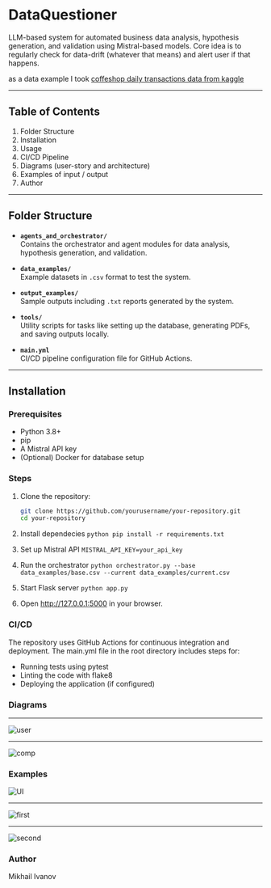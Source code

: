 # DataQuestioner


LLM-based system for automated business data analysis, hypothesis generation, and validation using Mistral-based models.
Core idea is to regularly check for data-drift (whatever that means) and alert user if that happens.

as a data example I took [coffeshop daily transactions data from kaggle](https://www.kaggle.com/datasets/agungpambudi/trends-product-coffee-shop-sales-revenue-dataset)

---

## Table of Contents

1. Folder Structure
2. Installation
3. Usage
4. CI/CD Pipeline
5. Diagrams (user-story and architecture)
6. Examples of input / output
7. Author

---

## Folder Structure

- **`agents_and_orchestrator/`**  
  Contains the orchestrator and agent modules for data analysis, hypothesis generation, and validation.  

- **`data_examples/`**  
  Example datasets in `.csv` format to test the system.  

- **`output_examples/`**  
  Sample outputs including `.txt` reports generated by the system.  

- **`tools/`**  
  Utility scripts for tasks like setting up the database, generating PDFs, and saving outputs locally.  

- **`main.yml`**  
  CI/CD pipeline configuration file for GitHub Actions.  

---

## Installation

### Prerequisites

- Python 3.8+
- pip
- A Mistral API key
- (Optional) Docker for database setup

### Steps

1. Clone the repository:
   ```bash
   git clone https://github.com/yourusername/your-repository.git
   cd your-repository

2. Install dependecies
```python pip install -r requirements.txt```

3. Set up Mistral API
```MISTRAL_API_KEY=your_api_key```

4. Run the orchestrator
   ```python orchestrator.py --base data_examples/base.csv --current data_examples/current.csv```

6. Start Flask server
   ``python app.py``
7. Open http://127.0.0.1:5000 in your browser.

### CI/CD
The repository uses GitHub Actions for continuous integration and deployment. The main.yml file in the root directory includes steps for:

- Running tests using pytest
- Linting the code with flake8
- Deploying the application (if configured)

### Diagrams
---

![user](./imgs/user_story.png)

---
![comp](./imgs/components.png)


### Examples
![UI](./imgs/ui.png)

---
![first](./imgs/agents1.png)

---
![second](./imgs/agents2.png)

### Author
Mikhail Ivanov
